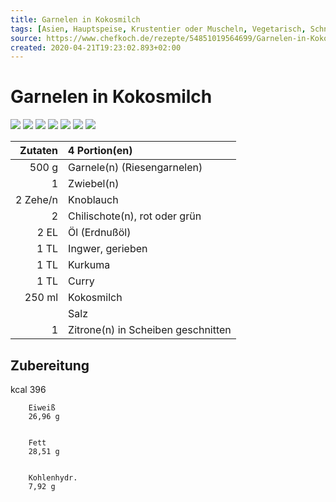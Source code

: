 ```yaml
---
title: Garnelen in Kokosmilch
tags: [Asien, Hauptspeise, Krustentier oder Muscheln, Vegetarisch, Schnell, einfach, Braten, Meeresfrüchte, ketogen, Low Carb]
source: https://www.chefkoch.de/rezepte/54851019564699/Garnelen-in-Kokosmilch.html
created: 2020-04-21T19:23:02.893+02:00
---
```


# Garnelen in Kokosmilch

![](https://img.chefkoch-cdn.de/rezepte/54851019564699/bilder/863687/crop-360x240/garnelen-in-kokosmilch.jpg) ![](https://img.chefkoch-cdn.de/rezepte/54851019564699/bilder/1250234/crop-360x240/garnelen-in-kokosmilch.jpg) ![](https://img.chefkoch-cdn.de/rezepte/54851019564699/bilder/134018/crop-360x240/garnelen-in-kokosmilch.jpg) ![](https://img.chefkoch-cdn.de/rezepte/54851019564699/bilder/24466/crop-360x240/garnelen-in-kokosmilch.jpg) ![](https://img.chefkoch-cdn.de/rezepte/54851019564699/bilder/1242893/crop-360x240/garnelen-in-kokosmilch.jpg) ![](https://img.chefkoch-cdn.de/rezepte/54851019564699/bilder/818826/crop-360x240/garnelen-in-kokosmilch.jpg) ![](https://img.chefkoch-cdn.de/rezepte/54851019564699/bilder/354371/crop-360x240/garnelen-in-kokosmilch.jpg)

| **Zutaten** | 4 Portion(en)                      |
| ----------: | :--------------------------------- |
|       500 g | Garnele(n) (Riesengarnelen)        |
|           1 | Zwiebel(n)                         |
|    2 Zehe/n | Knoblauch                          |
|           2 | Chilischote(n), rot oder grün      |
|        2 EL | Öl (Erdnußöl)                      |
|        1 TL | Ingwer, gerieben                   |
|        1 TL | Kurkuma                            |
|        1 TL | Curry                              |
|      250 ml | Kokosmilch                         |
|             | Salz                               |
|           1 | Zitrone(n) in Scheiben geschnitten |

## Zubereitung

kcal
        396
    
    
        Eiweiß
        26,96 g
    
    
        Fett
        28,51 g
    
    
        Kohlenhydr.
        7,92 g